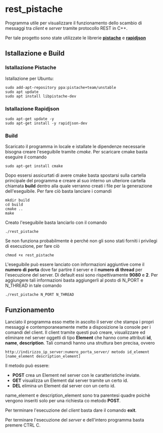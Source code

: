 # rest_pistache

Programma utile per visualizzare il funzionamento dello scambio di messaggi tra *client* e *server* tramite protocollo REST in C++.

Per tale progetto sono state utilizzate le librerie [**pistache**](https://github.com/pistacheio/pistache) e [**rapidjson**](https://github.com/Tencent/rapidjson/)

## Istallazione e Build
### Istallazione Pistache

Istallazione per Ubuntu:
```
sudo add-apt-repository ppa:pistache+team/unstable
sudo apt update
sudo apt install libpistache-dev
```

### Istallazione Rapidjson

```
sudo apt-get update -y
sudo apt-get install -y rapidjson-dev
```

### Build
Scaricato il programma in locale e istallate le dipendenze necessarie bisogna creare l'eseguibile tramite *cmake*.
Per scaricare cmake basta eseguire il comando
```
sudo apt-get install cmake
```
Dopo essersi assicurtati di avere cmake basta spostarsi sulla cartella principale del programma e creare al suo interno un ulteriore cartella chiamata **build** 
dentro alla quale verranno creati i file per la generazione dell'eseguibile. Per fare ciò basta lanciare i comandi
```
mkdir build
cd build
cmake ..
make
```
Creato l'eseguibile basta lanciarlo con il comando
```
./rest_pistache
```
Se non funziona probabilmente è perché non gli sono stati forniti i privilegi di esecuzione, per fare ciò
```
chmod +x rest_pistache
```
L'eseguibile può essere lanciato con informazioni aggiuntive come il **numero** **di** **porta** dove far partire il server e il **numero** **di** **thread** 
per l'esecuzione del server. Di default essi sono rispettivamente **9080** e **2**. Per aggiungere tali informazioni basta aggiungerli al posto di N_PORT e 
N_THREAD in tale comando
```
./rest_pistache N_PORT N_THREAD
```

## Funzionamento
Lanciato il programma esso mette in ascolto il server che stampa i propri messaggi e contemporaneamente mette a disposizione la console per i comandi del client.
Il client tramite questi può creare, visualizzare ed eliminare nel server oggetti di tipo **Element** che hanno come attributi **id**, **name**, **description**.
Tali comandi hanno una struttura ben precisa, ovvero
```
http://indirizzo_ip_server:numero_porta_server/ metodo id_element [name_element description_element]
```
Il metodo può essere:
- **POST** crea un Element nel server con le caratteristiche inviate.
- **GET** visualizza un Element dal server tramite un certo id.
- **DEL** elimina un Element dal server con un certo id.

name_element e description_element sono tra parentesi quadre poichè vengono inseriti solo per una richiesta co metodo **POST**.

Per terminare l'esecuzione del *client* basta dare il comando **exit**.

Per terminare l'esecuzione del *server* e dell'intero programma basta premere CTRL C.
